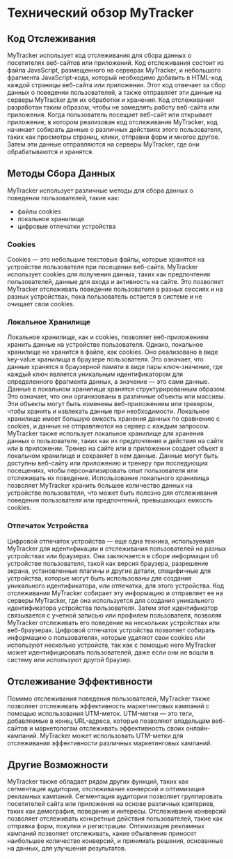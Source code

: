# Технический обзор MyTracker

## Код Отслеживания

MyTracker использует код отслеживания для сбора данных о посетителях веб-сайтов или приложений. Код отслеживания состоит из файла JavaScript, размещенного 
на серверах MyTracker, и небольшого фрагмента JavaScript-кода, который необходимо добавить в HTML-код каждой страницы веб-сайта или приложения. Этот код отвечает за сбор 
данных о поведении пользователей, а также отправляет эти данные на серверы MyTracker для их обработки и хранения. Код отслеживания разработан таким образом, чтобы не 
замедлять работу веб-сайта или приложения. Когда пользователь посещает веб-сайт или открывает приложение, в котором реализован код отслеживания MyTracker, код начинает 
собирать данные о различных действиях этого пользователя, таких как просмотры страниц, клики, отправки форм и многое другое. Затем эти данные отправляются на серверы 
MyTracker, где они обрабатываются и хранятся.

## Методы Сбора Данных

MyTracker использует различные методы для сбора данных о поведении пользователей, такие как:
- файлы cookies
- локальное хранилище
- цифровые отпечатки устройства

### Cookies

Cookies — это небольшие текстовые файлы, которые хранятся на устройстве пользователя при посещении веб-сайта. MyTracker использует cookies для получения данных, таких 
как предпочтения пользователей, данные для входа и активность на сайте. Это позволяет MyTracker отслеживать поведение пользователя в разных сессиях и на разных 
устройствах, пока пользователь остается в системе и не очищает свои cookies.

### Локальное Хранилище

Локальное хранилище, как и cookies, позволяет веб-приложениям хранить данные на устройстве пользователя. Однако, локальное хранилище не хранится в файле, как cookies. 
Оно реализовано в виде key-value хранилища в браузере пользователя. Это означает, что данные хранятся в браузерной памяти в виде пары ключ-значение, 
где каждый ключ является уникальным идентификатором для определенного фрагмента данных, а значение — это сами данные. Данные в локальном хранилище хранятся 
структурированным образом. Это означает, что они организованы в различные объекты или массивы. Эти объекты могут быть изменены веб-приложением или трекером, чтобы 
хранить и извлекать данные при необходимости. Локальное хранилище имеет большую емкость хранения данных по сравнению с cookies, и данные не отправляются на сервер 
с каждым запросом. MyTracker также использует локальное хранилище для хранения данных о пользователе, таких как их предпочтения и действия на сайте или в приложении. 
Трекер на сайте или в приложении создает объект в локальном хранилище и сохраняет в нем данные. Данные могут быть доступны веб-сайту или приложению и трекеру при 
последующих посещениях, чтобы персонализировать опыт пользователя или отслеживать их поведение. Использование локального хранилища позволяет MyTracker хранить большее 
количество данных на устройстве пользователя, что может быть полезно для отслеживания поведения пользователя или предпочтений, превышающих емкость cookies. 

### Отпечаток Устройства

Цифровой отпечаток устройства — еще одна техника, используемая MyTracker для идентификации и отслеживания пользователей на разных устройствах или браузерах. 
Она заключается в сборе информации об устройстве пользователя, такой как версия браузера, разрешение экрана, установленные плагины и другие детали, специфичные 
для устройства, которые могут быть использованы для создания уникального идентификатора, или отпечатка, для этого устройства. Код отслеживания MyTracker собирает 
эту информацию и отправляет ее на серверы MyTracker, где она используется для создания уникального идентификатора устройства пользователя. Затем этот идентификатор 
связывается с учетной записью или профилем пользователя, позволяя MyTracker отслеживать его поведение на нескольких устройствах или веб-браузерах. Цифровой отпечаток 
устройства позволяет собирать информацию о пользователях, которые удаляют свои cookies или используют несколько устройств, так как с помощью него MyTracker может 
идентифицировать пользователей, даже если они не вошли в систему или используют другой браузер. 

## Отслеживание Эффективности

Помимо отслеживания поведения пользователей, MyTracker также позволяет отслеживать эффективность маркетинговых кампаний с помощью использования UTM-меток. 
UTM-метки — это теги, добавляемые в конец URL-адреса, которые позволяют владельцам веб-сайтов и маркетологам отслеживать эффективность своих онлайн-кампаний. 
MyTracker может использовать UTM-метки для отслеживания эффективности различных маркетинговых кампаний.

## Другие Возможности

MyTracker также обладает рядом других функций, таких как сегментация аудитории, отслеживание конверсий и оптимизация рекламных кампаний. Сегментация аудитории 
позволяет группировать посетителей сайта или приложения на основе различных критериев, таких как демография, поведение и интересы. Отслеживание конверсий позволяет
отслеживать конкретные действия пользователей, такие как отправка форм, покупки и регистрации. Оптимизация рекламных кампаний позволяет отслеживать, какие объявления 
приносят наибольшее количество конверсий, и принимать решения, основанные на данных, для улучшения результатов. 
